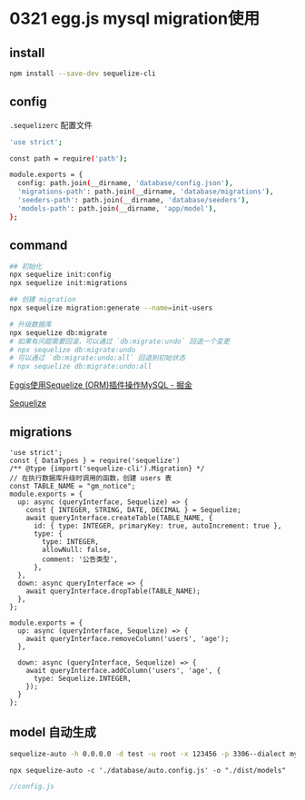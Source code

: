 # 0321 egg.js mysql migration使用

## install

```bash
npm install --save-dev sequelize-cli

```

## config

`.sequelizerc` 配置文件

```bash
'use strict';

const path = require('path');

module.exports = {
  config: path.join(__dirname, 'database/config.json'),
  'migrations-path': path.join(__dirname, 'database/migrations'),
  'seeders-path': path.join(__dirname, 'database/seeders'),
  'models-path': path.join(__dirname, 'app/model'),
};

```

## command

```bash
## 初始化
npx sequelize init:config
npx sequelize init:migrations

## 创建 migration
npx sequelize migration:generate --name=init-users

# 升级数据库
npx sequelize db:migrate
# 如果有问题需要回滚，可以通过 `db:migrate:undo` 回退一个变更
# npx sequelize db:migrate:undo
# 可以通过 `db:migrate:undo:all` 回退到初始状态
# npx sequelize db:migrate:undo:all

```

[Eggjs使用Sequelize (ORM)插件操作MySQL - 掘金](https://juejin.cn/post/6959436921000968200)

[Sequelize](https://sequelize.org/v5/manual/migrations.html)

## migrations

```tsx
'use strict';
const { DataTypes } = require('sequelize')
/** @type {import('sequelize-cli').Migration} */
// 在执行数据库升级时调用的函数，创建 users 表
const TABLE_NAME = "gm_notice";
module.exports = {
  up: async (queryInterface, Sequelize) => {
    const { INTEGER, STRING, DATE, DECIMAL } = Sequelize;
    await queryInterface.createTable(TABLE_NAME, {
      id: { type: INTEGER, primaryKey: true, autoIncrement: true },
      type: {
        type: INTEGER,
        allowNull: false,
        comment: '公告类型',
      },
  },
  down: async queryInterface => {
    await queryInterface.dropTable(TABLE_NAME);
  },
};
```

```tsx
module.exports = {
  up: async (queryInterface, Sequelize) => {
    await queryInterface.removeColumn('users', 'age');
  },

  down: async (queryInterface, Sequelize) => {
    await queryInterface.addColumn('users', 'age', {
      type: Sequelize.INTEGER,
    });
  }
};
```

## model 自动生成

```bash
sequelize-auto -h 0.0.0.0 -d test -u root -x 123456 -p 3306--dialect mysql --require mysql2
```

```tsx
npx sequelize-auto -c './database/auto.config.js' -o "./dist/models"
```

```jsx
//config.js
```